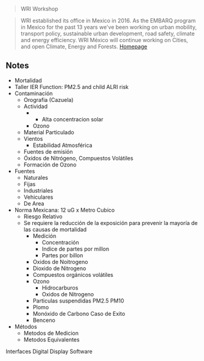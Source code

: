 > WRI Workshop

> WRI established its office in Mexico in 2016. As the EMBARQ program in Mexico for the past 13 years we've been working on urban mobility, transport policy, sustainable urban development, road safety, climate and energy efficiency. WRI México will continue working on Cities, and open Climate, Energy and Forests. [Homepage](http://wrimexico.org/)

## Notes

- Mortalidad 
- Taller IER Function: PM2.5 and child ALRI risk
- Contaminación
  - Orografia (Cazuela)
  - Actividad
    - + Alta concentracion solar
    - Ozono
  - Material Particulado
  - Vientos
    - Estabilidad Atmosférica
  - Fuentes de emisión
  - Óxidos de Nitrógeno, Compuestos Volátiles
  - Formación de Ozono
- Fuentes
  - Naturales
  - Fijas
  - Industriales
  - Vehiculares
  - De Area
- Norma Mexicana: 12 uG x Metro Cubico
  - Riesgo Relativo
  - Se requiere la reducción de la exposición para prevenir la mayoría de las causas de mortalidad
    - Medición
      - Concentración
      - Indice de partes por millon
      - Partes por billon
    - Oxidos de Noitrogeno
    - Dioxido de Nitrogeno
    - Compuestos orgánicos volátiles
    - Ozono
      - Hidrocarburos
      - Oxidos de Nitrogeno
    - Particulas suspendidas PM2.5 PM10
    - Plomo
    - Monóxido de Carbono Caso de Exito
    - Benceno
- Métodos
  - Metodos de Medicion
  - Metodos Equivalentes

Interfaces
Digital Display
Software
